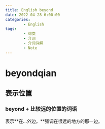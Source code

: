 ```yaml
---
title: English beyond
date: 2022-04-28 6:00:00
categories:
        - English
tags:
        - 词类
        - 介词
        - 介词详解
        - Note
---
```


# beyondqian

## 表示位置

### beyond + 比较远的位置的词语

表示**在...外边。**强调在很远的地方的那一边。
